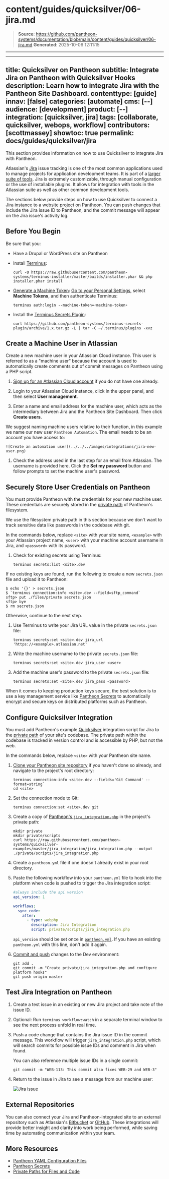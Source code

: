 # content/guides/quicksilver/06-jira.md

> **Source**: https://github.com/pantheon-systems/documentation/blob/main/content/guides/quicksilver/06-jira.md
> **Generated**: 2025-10-06 12:11:15

---

---
title: Quicksilver on Pantheon
subtitle: Integrate Jira on Pantheon with Quicksilver Hooks
description: Learn how to integrate Jira with the Pantheon Site Dashboard.
contenttype: [guide]
innav: [false]
categories: [automate]
cms: [--]
audience: [development]
product: [--]
integration: [quicksilver, jira]
tags: [collaborate, quicksilver, webops, workflow]
contributors: [scottmassey]
showtoc: true
permalink: docs/guides/quicksilver/jira
---

This section provides information on how to use Quicksilver to integrate Jira with Pantheon.

Atlassian's [Jira](https://www.atlassian.com/software/jira) issue tracking is one of the most common applications used to manage projects for application development teams. It is part of a [larger suite of tools](https://www.atlassian.com/legal/privacy-policy/product-family). Jira is extremely customizable, through manual configuration or the use of installable plugins. It allows for integration with tools in the Atlassian suite as well as other common development tools.

The sections below provide steps on how to use Quicksilver to connect a Jira instance to a website project on Pantheon. You can push changes that include the Jira issue ID to Pantheon, and the commit message will appear on the Jira issue's activity log.

## Before You Begin

Be sure that you:

- Have a Drupal or WordPress site on Pantheon

- Install [Terminus](/terminus):

  ```bash{promptUser: user}
  curl -O https://raw.githubusercontent.com/pantheon-systems/terminus-installer/master/builds/installer.phar && php installer.phar install
  ```

- [Generate a Machine Token](https://dashboard.pantheon.io/machine-token/create): [Go to your Personal Settings](/personal-settings), select **Machine Tokens**, and then authenticate Terminus:

  ```bash{promptUser: user}
  terminus auth:login --machine-token=‹machine-token›
  ```

- Install the [Terminus Secrets Plugin](https://github.com/pantheon-systems/terminus-secrets-plugin):

  ```bash{promptUser: user}
  curl https://github.com/pantheon-systems/terminus-secrets-plugin/archive/1.x.tar.gz -L | tar -C ~/.terminus/plugins -xvz
  ```

## Create a Machine User in Atlassian

Create a new machine user in your Atlassian Cloud instance. This user is referred to as a "machine user" because the account is used to automatically create comments out of commit messages on Pantheon using a PHP script.

1. [Sign up for an Atlassian Cloud account](https://www.atlassian.com/software/jira/try) if you do not have one already.

1. Login to your Atlassian Cloud instance, click <Icon icon="gear" /> in the upper panel, and then select **User management**.

1. Enter a name and email address for the machine user, which acts as the intermediary between Jira and the Pantheon Site Dashboard. Then click **Create users**.

We suggest naming machine users relative to their function, in this example we name our new user `Pantheon Automation`. The email needs to be an account you have access to:

    ![Create an automation user](../../../images/integrations/jira-new-user.png)

1. Check the address used in the last step for an email from Atlassian. The username is provided here. Click the **Set my password** button and follow prompts to set the machine user's password.

## Securely Store User Credentials on Pantheon

You must provide Pantheon with the credentials for your new machine user. These credentials are securely stored in the [private path](/guides/secure-development/private-paths#private-path-for-files) of Pantheon's filesystem.

We use the filesystem private path in this section because we don't want to track sensitive data like passwords in the codebase with git.

In the commands below, replace `<site>` with your site name, `<example>` with your Atlassian project name, `<user>` with your machine account username in Jira, and `<password>` with its password.

1. Check for existing secrets using Terminus:

   ```bash{promptUser: user}
   terminus secrets:list <site>.dev
   ```

If no existing keys are found, run the following to create a new `secrets.json` file and upload it to Pantheon:

```none
$ echo '{}' > secrets.json
$ `terminus connection:info <site>.dev --field=sftp_command`
sftp> put ./files/private secrets.json
sftp> bye
$ rm secrets.json
```

Otherwise, continue to the next step.

1. Use Terminus to write your Jira URL value in the private `secrets.json` file:

   ```bash{promptUser: user}
   terminus secrets:set <site>.dev jira_url 'https://<example>.atlassian.net'
   ```

1. Write the machine username to the private `secrets.json` file:

   ```bash{promptUser: user}
   terminus secrets:set <site>.dev jira_user <user>
   ```

1. Add the machine user's password to the private `secrets.json` file:

   ```bash{promptUser: user}
   terminus secrets:set <site>.dev jira_pass <password>
   ```

<Alert title="Note" type="info">

When it comes to keeping production keys secure, the best solution is to use a key management service like [Pantheon Secrets](/guides/secrets) to automatically encrypt and secure keys on distributed platforms such as Pantheon.

</Alert>

## Configure Quicksilver Integration

You must add Pantheon's example [Quicksilver](/guides/quicksilver) integration script for Jira to the [private path](/guides/secure-development/private-paths#private-path-for-code) of your site's codebase. The private path within the codebase is tracked in version control and is accessible by PHP, but not the web.

In the commands below, replace `<site>` with your Pantheon site name.

1. [Clone your Pantheon site repository](/guides/git/git-config#clone-your-site-codebase) if you haven't done so already, and navigate to the project's root directory:

   ```bash{promptUser: user}
   terminus connection:info <site>.dev --fields='Git Command' --format=string`
   cd <site>
   ```

1. Set the connection mode to Git:

   ```bash{promptUser: user}
   terminus connection:set <site>.dev git
   ```

1. Create a copy of [Pantheon's `jira_integration.php`](https://github.com/pantheon-systems/quicksilver-examples/tree/master/jira_integration) in the project's private path:

   ```bash{promptUser: user}
   mkdir private
   mkdir private/scripts
   curl https://raw.githubusercontent.com/pantheon-systems/quicksilver-examples/master/jira_integration/jira_integration.php --output ./private/scripts/jira_integration.php
   ```

1. Create a `pantheon.yml` file if one doesn't already exist in your root directory.

1. Paste the following workflow into your `pantheon.yml` file to hook into the platform when code is pushed to trigger the Jira integration script:

   ```yaml:title=pantheon.yml
   #always include the api version
   api_version: 1

   workflows:
     sync_code:
       after:
         - type: webphp
           description: Jira Integration
           script: private/scripts/jira_integration.php
   ```

    <Alert title="Note" type="info">

   `api_version` should be set once in [`pantheon.yml`](/pantheon-yml). If you have an existing `pantheon.yml` with this line, don't add it again.

    </Alert>

1. [Commit and push](/guides/git/git-config#push-changes-to-pantheon) changes to the Dev environment:

   ```bash{promptUser: user}
   git add .
   git commit -m "Create private/jira_integration.php and configure platform hooks"
   git push origin master
   ```

## Test Jira Integration on Pantheon

1. Create a test issue in an existing or new Jira project and take note of the issue ID.

1. Optional: Run `terminus workflow:watch` in a separate terminal window to see the next process unfold in real time.

1. Push a code change that contains the Jira issue ID in the commit message. This workflow will trigger `jira_integration.php` script, which will search commits for possible issue IDs and comment in Jira when found.

   You can also reference multiple issue IDs in a single commit:

   ```bash{promptUser: user}
   git commit -m "WEB-113: This commit also fixes WEB-29 and WEB-3"
   ```

1. Return to the issue in Jira to see a message from our machine user:

   ![Jira issue](../../../images/integrations/jira_log.png)

## External Repositories

You can also connect your Jira and Pantheon-integrated site to an external repository such as Atlassian's [Bitbucket](https://confluence.atlassian.com/adminjiracloud/getting-started-with-bitbucket-and-jira-cloud-776830280.html) or [GitHub](https://confluence.atlassian.com/adminjiracloud/connect-jira-cloud-to-github-814188429.html). These integrations will provide better insight and clarity into work being performed, while saving time by automating communication within your team.

## More Resources

- [Pantheon YAML Configuration Files](/pantheon-yml)
- [Pantheon Secrets](/guides/secrets)
- [Private Paths for Files and Code](/guides/secure-development/private-paths)
